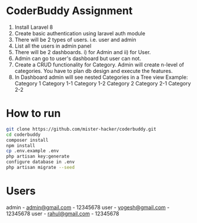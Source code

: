 
# CoderBuddy Assignment
1) Install Laravel 8
2) Create basic authentication using laravel auth module
3) There will be 2 types of users. i.e. user and admin
4) List all the users in admin panel
5) There will be 2 dashboards. i) for Admin and ii) for User.
6) Admin can go to user's dashboard but user can not.
7) Create a CRUD functionality for Category. Admin will create n-level of categories. You have to plan db design and execute the features.
8) In Dashboard admin will see nested Categories in a Tree view
    Example:
        Category 1
            Category 1-1
            Category 1-2
        Category 2
            Category 2-1
            Category 2-2


# How to run

```bash
git clone https://github.com/mister-hacker/coderbuddy.git
cd coderbuddy
composer install
npm install
cp .env.example .env
php artisan key:generate
configure database in .env
php artisan migrate --seed

```
# Users 

admin - admin@gmail.com - 12345678
user - yogesh@gmail.com - 12345678
user - rahul@gmail.com - 12345678